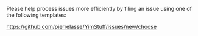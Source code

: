Please help process issues more efficiently by filing an
issue using one of the following templates:

https://github.com/pierrelasse/YimStuff/issues/new/choose
